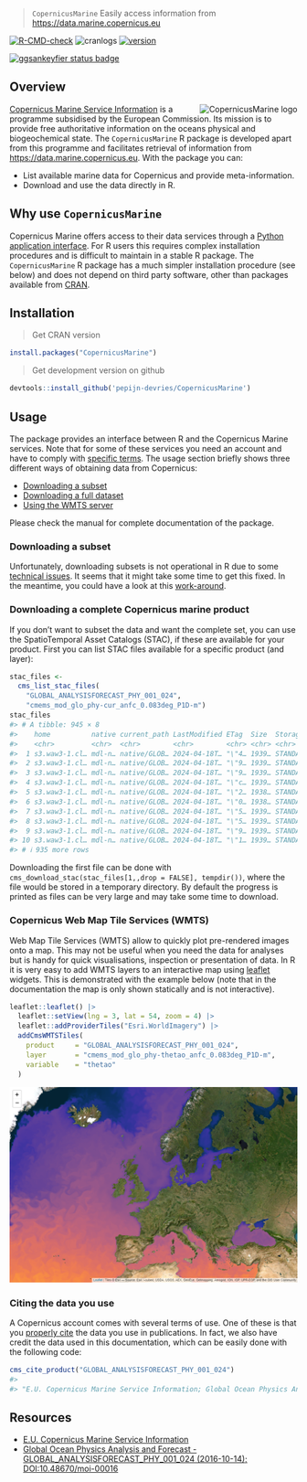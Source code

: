 
> `CopernicusMarine` Easily access information from
> <https://data.marine.copernicus.eu>

<!-- badges: start -->

[![R-CMD-check](https://github.com/pepijn-devries/CopernicusMarine/actions/workflows/R-CMD-check.yaml/badge.svg)](https://github.com/pepijn-devries/CopernicusMarine/actions/workflows/R-CMD-check.yaml)
![cranlogs](https://cranlogs.r-pkg.org/badges/CopernicusMarine)
[![version](https://www.r-pkg.org/badges/version/CopernicusMarine)](https://CRAN.R-project.org/package=CopernicusMarine)
<!--[![cran checks](https://badges.cranchecks.info/worst/CopernicusMarine.svg)](https://cran.r-project.org/web/checks/check_results_CopernicusMarine.html)-->
[![ggsankeyfier status
badge](https://pepijn-devries.r-universe.dev/badges/CopernicusMarine)](https://pepijn-devries.r-universe.dev/CopernicusMarine)
<!-- badges: end -->

## Overview

<a href="https://github.com/pepijn-devries/CopernicusMarine/"><img src="man/figures/logo.png" alt="CopernicusMarine logo" align="right" /></a>

[Copernicus Marine Service
Information](https://marine.copernicus.eu/about) is a programme
subsidised by the European Commission. Its mission is to provide free
authoritative information on the oceans physical and biogeochemical
state. The `CopernicusMarine` R package is developed apart from this
programme and facilitates retrieval of information from
<https://data.marine.copernicus.eu>. With the package you can:

- List available marine data for Copernicus and provide
  meta-information.
- Download and use the data directly in R.

## Why use `CopernicusMarine`

Copernicus Marine offers access to their data services through a [Python
application interface](https://pypi.org/project/copernicusmarine/). For
R users this requires complex installation procedures and is difficult
to maintain in a stable R package. The `CopernicusMarine` R package has
a much simpler installation procedure (see below) and does not depend on
third party software, other than packages available from
[CRAN](https://cran.r-project.org/).

## Installation

> Get CRAN version

``` r
install.packages("CopernicusMarine")
```

> Get development version on github

``` r
devtools::install_github('pepijn-devries/CopernicusMarine')
```

## Usage

The package provides an interface between R and the Copernicus Marine
services. Note that for some of these services you need an account and
have to comply with [specific
terms](https://marine.copernicus.eu/user-corner/service-commitments-and-licence).
The usage section briefly shows three different ways of obtaining data
from Copernicus:

- [Downloading a subset](#sec-subset)
- [Downloading a full dataset](#sec-full)
- [Using the WMTS server](#sec-wtms)

Please check the manual for complete documentation of the package.

<h3 id="sec-subset">
Downloading a subset
</h3>

Unfortunately, downloading subsets is not operational in R due to some
[technical
issues](https://github.com/pepijn-devries/CopernicusMarine/issues/42).
It seems that it might take some time to get this fixed. In the
meantime, you could have a look at this
[work-around](https://github.com/pepijn-devries/CopernicusMarine/issues/42#issuecomment-2079745370).

<!-- The code below assumes that you have registered your account details using `options(CopernicusMarine_uid = "my_user_name")` and -->
<!-- `options(CopernicusMarine_pwd = "my_password")`. If you are comfortable that it is secure enough, you can also store these -->
<!-- options in your `.Rprofile` such that they will be loaded each session. Otherwise, you can also provide your account details -->
<!-- as arguments to the functions. -->
<!-- The example below demonstrates how to subset a specific layer for a specific product. The subset is constrained by -->
<!-- the `region`, `timerange` and `verticalrange` arguments. The subset is downloaded to the temporary -->
<!-- file specified with `destination` and can be read using the [`{stars}`](https://r-spatial.github.io/stars/) package. -->
<!-- ```{r download-subset, eval=TRUE} -->
<!-- destination <- tempfile("copernicus", fileext = ".nc") -->
<!-- cms_download_subset( -->
<!--   destination   = destination, -->
<!--   product       = "GLOBAL_ANALYSISFORECAST_PHY_001_024", -->
<!--   layer         = "cmems_mod_glo_phy-cur_anfc_0.083deg_P1D-m", -->
<!--   variable      = "sea_water_velocity", -->
<!--   region        = c(-1, 50, 10, 55), -->
<!--   timerange     = c("2021-01-01", "2021-01-02"), -->
<!--   verticalrange = c(0, -2) -->
<!-- ) -->
<!-- mydata <- stars::read_stars(destination) -->
<!-- plot(mydata["vo"], col = hcl.colors(100), axes = TRUE) -->
<!-- ``` -->
<h3 id="sec-full">
Downloading a complete Copernicus marine product
</h3>

If you don’t want to subset the data and want the complete set, you can
use the SpatioTemporal Asset Catalogs (STAC), if these are available for
your product. First you can list STAC files available for a specific
product (and layer):

``` r
stac_files <-
  cms_list_stac_files(
    "GLOBAL_ANALYSISFORECAST_PHY_001_024",
    "cmems_mod_glo_phy-cur_anfc_0.083deg_P1D-m")
stac_files
#> # A tibble: 945 × 8
#>    home          native current_path LastModified ETag  Size  StorageClass Type 
#>    <chr>         <chr>  <chr>        <chr>        <chr> <chr> <chr>        <chr>
#>  1 s3.waw3-1.cl… mdl-n… native/GLOB… 2024-04-18T… "\"4… 1939… STANDARD     Norm…
#>  2 s3.waw3-1.cl… mdl-n… native/GLOB… 2024-04-18T… "\"9… 1939… STANDARD     Norm…
#>  3 s3.waw3-1.cl… mdl-n… native/GLOB… 2024-04-18T… "\"9… 1939… STANDARD     Norm…
#>  4 s3.waw3-1.cl… mdl-n… native/GLOB… 2024-04-18T… "\"c… 1939… STANDARD     Norm…
#>  5 s3.waw3-1.cl… mdl-n… native/GLOB… 2024-04-18T… "\"2… 1938… STANDARD     Norm…
#>  6 s3.waw3-1.cl… mdl-n… native/GLOB… 2024-04-18T… "\"0… 1938… STANDARD     Norm…
#>  7 s3.waw3-1.cl… mdl-n… native/GLOB… 2024-04-18T… "\"5… 1939… STANDARD     Norm…
#>  8 s3.waw3-1.cl… mdl-n… native/GLOB… 2024-04-18T… "\"5… 1939… STANDARD     Norm…
#>  9 s3.waw3-1.cl… mdl-n… native/GLOB… 2024-04-18T… "\"9… 1939… STANDARD     Norm…
#> 10 s3.waw3-1.cl… mdl-n… native/GLOB… 2024-04-18T… "\"1… 1939… STANDARD     Norm…
#> # ℹ 935 more rows
```

Downloading the first file can be done with
`cms_download_stac(stac_files[1,,drop = FALSE], tempdir())`, where the
file would be stored in a temporary directory. By default the progress
is printed as files can be very large and may take some time to
download.

<h3 id="sec-wmts">
Copernicus Web Map Tile Services (WMTS)
</h3>

Web Map Tile Services (WMTS) allow to quickly plot pre-rendered images
onto a map. This may not be useful when you need the data for analyses
but is handy for quick visualisations, inspection or presentation of
data. In R it is very easy to add WMTS layers to an interactive map
using [leaflet](https://rstudio.github.io/leaflet/) widgets. This is
demonstrated with the example below (note that in the documentation the
map is only shown statically and is not interactive).

``` r
leaflet::leaflet() |>
  leaflet::setView(lng = 3, lat = 54, zoom = 4) |>
  leaflet::addProviderTiles("Esri.WorldImagery") |>
  addCmsWMTSTiles(
    product     = "GLOBAL_ANALYSISFORECAST_PHY_001_024",
    layer       = "cmems_mod_glo_phy-thetao_anfc_0.083deg_P1D-m",
    variable    = "thetao"
  )
```

![](man/figures/README-leaflet-1.png)<!-- -->

### Citing the data you use

A Copernicus account comes with several terms of use. One of these is
that you [properly
cite](https://help.marine.copernicus.eu/en/articles/4444611-how-to-cite-copernicus-marine-products-and-services)
the data you use in publications. In fact, we also have credit the data
used in this documentation, which can be easily done with the following
code:

``` r
cms_cite_product("GLOBAL_ANALYSISFORECAST_PHY_001_024")
#>                                                                                                                                                                 doi 
#> "E.U. Copernicus Marine Service Information; Global Ocean Physics Analysis and Forecast - GLOBAL_ANALYSISFORECAST_PHY_001_024 (2016-10-14). DOI:10.48670/moi-00016"
```

## Resources

- [E.U. Copernicus Marine Service
  Information](https://data.marine.copernicus.eu)
- [Global Ocean Physics Analysis and Forecast -
  GLOBAL_ANALYSISFORECAST_PHY_001_024 (2016-10-14);
  DOI:10.48670/moi-00016](https://doi.org/10.48670/moi-00016)
